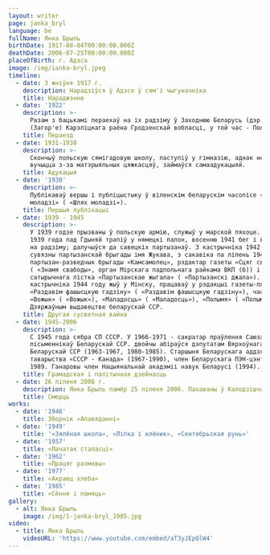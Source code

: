 ```yaml
---
layout: writer
page: janka_bryl
language: be
fullName: Янка Брыль
birthDate: 1917-08-04T00:00:00.000Z
deathDate: 2006-07-25T00:00:00.000Z
placeOfBirth: г. Адэса
image: /img/ianka-bryl.jpeg
timeline:
  - date: 3 жніўня 1917 г.
    description: Нарадзіўся ў Адэсе ў сям'і чыгуначніка
    title: Нараджэнне
  - date: '1922'
    description: >-
      Разам з бацькамі пераехаў на іх радзіму ў Заходнюю Беларусь (дэр. Загора
      (Загор'е) Карэліцкага раёна Гродзенскай вобласці, у той час - Польшча).
    title: Пераезд
  - date: 1931-1938
    description: >-
      Скончыў польскую сямігадовую школу, паступіў у гімназію, аднак не мог у ёй
      вучыцца з-за матэрыяльных цяжкасцяў, займаўся самаадукацыяй.
    title: Адукацыя
  - date: '1938'
    description: >-
      Публікаваў вершы і публіцыстыку ў віленскім беларускім часопісе «Шлях
      моладзі» ( «Шлях моладзі»).
    title: Першыя публікацыі
  - date: 1939 - 1945
    description: >-
      У 1939 годзе прызваны ў польскую армію, служыў у марской пяхоце. У верасні
      1939 года пад Гдыняй трапіў у нямецкі палон, восенню 1941 бег і вярнуўся
      на радзіму; далучыўся да савецкіх партызанаў. З кастрычніка 1942 году -
      сувязны партызанскай брыгады імя Жукава, з сакавіка па ліпень 1944 года -
      партызан-разведчык брыгады «Камсамолец», рэдактар ​​газеты «Сцяг свабоды»
      ( «Знамя свабоды», орган Мірскага падпольнага райкама ВКП (б)) і
      сатырычнага лістка «Партызанскае жыгала» ( «Партызанскі джала»). З
      кастрычніка 1944 году жыў у Мінску, працаваў у рэдакцыі газеты-плаката
      «Раздавім фашысцкую гадзіну» ( «Раздавім фашысцкую гадзіну»), часопісах
      «Вожык» ( «Вожык»), «Маладосць» ( «Маладосць»), «Полымя» ( «Полымя»), у
      Дзяржаўным выдавецтве беларускай ССР.
    title: Другая сусветная вайна
  - date: 1945-2006
    description: >-
      C 1945 года сябра СП СССР. У 1966-1971 - сакратар праўлення Саюза
      пісьменнікаў Беларускай ССР. двойчы абіраўся дэпутатам Вярхоўнага Савета
      Беларускай ССР (1963-1967, 1980-1985). Старшыня Беларускага аддзялення
      таварыства «СССР - Канада» (1967-1990), член Беларускага ПЭН-цэнтра з
      1989. Ганаровы член Нацыянальнай акадэміі навук Беларусі (1994).
    title: Грамадская і палітычная дзейнасць
  - date: 26 ліпеня 2006 г.
    description: Янка Брыль памёр 25 ліпеня 2006. Пахаваны ў Калодзішчах.
    title: Смерць
works:
  - date: '1946'
    title: Зборнік «Апавяданні»
  - date: '1949'
    title: '«Зялёная школа», «Ліпка і клёник», «Сентябрьская рунь»'
  - date: '1957'
    title: «Пачатак сталасці»
  - date: '1962'
    title: «Працяг размовы»
  - date: '1977'
    title: «Акраец хлеба»
  - date: '1985'
    title: «Сёння і памяць»
gallery:
  - alt: Янка Брыль
    image: /img/1-janka-bryl_1985.jpg
video:
  - title: Янка Брыль
    videoURL: 'https://www.youtube.com/embed/aT3yJEpQlW4'
---
```


